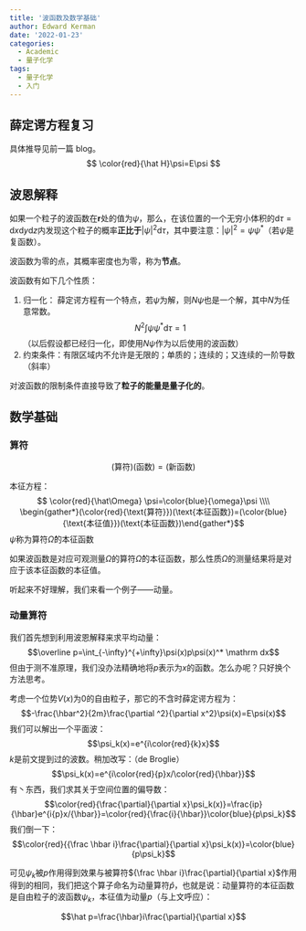 ```yaml
---
title: '波函数及数学基础'
author: Edward Kerman
date: '2022-01-23'
categories:
  - Academic
  - 量子化学
tags:
  - 量子化学
  - 入门
---
```


## 薛定谔方程复习

具体推导见前一篇 blog。
$$
\color{red}{\hat H}\psi=E\psi
$$

## 波恩解释

如果一个粒子的波函数在$\mathbf r$处的值为$\psi$，那么，在该位置的一个无穷小体积的$\mathrm d\tau =\mathrm dx\mathrm dy\mathrm dz$内发现这个粒子的概率**正比于**$|\psi|^2\mathrm d\tau$，其中要注意：$|\psi|^2=\psi\psi^*$（若$\psi$是复函数）。

波函数为零的点，其概率密度也为零，称为**节点**。

波函数有如下几个性质：

1. 归一化：
   薛定谔方程有一个特点，若$\psi$为解，则$N\psi$也是一个解，其中$N$为任意常数。
   $$N^2\int\psi\psi^*\mathrm d\tau=1$$（以后假设都已经归一化，即使用$N\psi$作为以后使用的波函数）
2. 约束条件：有限区域内不允许是无限的；单质的；连续的；又连续的一阶导数（斜率）

对波函数的限制条件直接导致了**粒子的能量是量子化的**。

## 数学基础

### 算符

$$(\text{算符})(\text{函数})=(\text{新函数})$$

本征方程：
$$ \color{red}{\hat\Omega} \psi=\color{blue}{\omega}\psi \\\\ \begin{gather*}(\color{red}{\text{算符}})(\text{本征函数})=(\color{blue}{\text{本征值}})(\text{本征函数})\end{gather*}$$
$\psi$称为算符$\hat\Omega$的本征函数

如果波函数是对应可观测量$\Omega$的算符$\hat\Omega$的本征函数，那么性质$\Omega$的测量结果将是对应于该本征函数的本征值。

听起来不好理解，我们来看一个例子——动量。

### 动量算符

我们首先想到利用波恩解释来求平均动量：
$$\overline p=\int_{-\infty}^{+\infty}\psi(x)p\psi(x)^* \mathrm dx$$
但由于测不准原理，我们没办法精确地将$p$表示为$x$的函数。怎么办呢？只好换个方法思考。

考虑一个位势$V(x)$为$0$的自由粒子，那它的不含时薛定谔方程为：
$$-\frac{\hbar^2}{2m}\frac{\partial ^2}{\partial x^2}\psi(x)=E\psi(x)$$
我们可以解出一个平面波：
$$\psi_k(x)=e^{i\color{red}{k}x}$$
$k$是前文提到过的波数。稍加改写：（de Broglie）
$$\psi_k(x)=e^{i\color{red}{p}x/\color{red}{\hbar}}$$
有丶东西，我们求其关于空间位置的偏导数：
$$\color{red}{\frac{\partial}{\partial x}\psi_k(x)}=\frac{ip}{\hbar}e^{i{p}x/{\hbar}}=\color{red}{\frac{i}{\hbar}}\color{blue}{p\psi_k}$$
我们倒一下：
$$\color{red}{{\frac \hbar i}\frac{\partial}{\partial x}\psi_k(x)}=\color{blue}{p\psi_k}$$

可见$\psi_k$被$p$作用得到效果与被算符${\frac \hbar i}\frac{\partial}{\partial x}$作用得到的相同，我们把这个算子命名为动量算符$\hat p$，也就是说：动量算符的本征函数是自由粒子的波函数$\psi_k$，本征值为动量$p$（与上文呼应）：

$$\hat p=\frac{\hbar}i\frac{\partial}{\partial x}$$